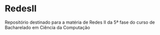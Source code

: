 # RedesII
Repositório destinado para a matéria de Redes II da 5ª fase do curso de Bacharelado em Ciência da Computação
